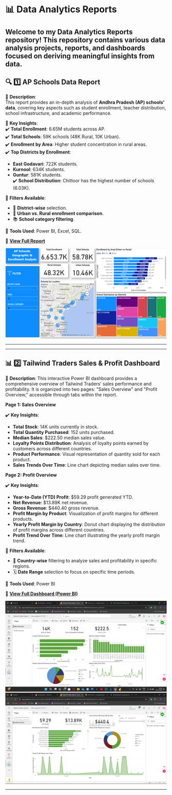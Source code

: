 # 📊 Data Analytics Reports  

Welcome to my **Data Analytics Reports** repository! This repository contains various data analysis projects, reports, and dashboards focused on deriving meaningful insights from data.  
---

## 🔍 1️⃣ AP Schools Data Report  

📌 **Description**:  
This report provides an in-depth analysis of **Andhra Pradesh (AP) schools' data**, covering key aspects such as student enrollment, teacher distribution, school infrastructure, and academic performance.  

📌 **Key Insights**:  
✔️ **Total Enrollment**: 6.65M students across AP.  
✔️ **Total Schools**: 59K schools (48K Rural, 10K Urban).  
✔️ **Enrollment by Area**: Higher student concentration in rural areas.  
✔️ **Top Districts by Enrollment**:  
   - **East Godavari**: 722K students.  
   - **Kurnool**: 634K students.  
   - **Guntur**: 581K students.  
✔️ **School Distribution**: Chittoor has the highest number of schools (6.03K).  

📌 **Filters Available**:  
- 📍 **District-wise** selection.  
- 🏫 **Urban vs. Rural enrollment comparison**.  
- 📚 **School category filtering**.  

📌 **Tools Used**: Power BI, Excel, SQL.  

📌 **[View Full Report](https://app.powerbi.com/links/IRXHsvgegi?ctid=950737a4-2947-46ce-9c53-4728f01fd598&pbi_source=linkShare)**  

![AP Schools Report Screenshot](screenshots/ap_schools_report.png)  

---

---
## 📊 2️⃣ Tailwind Traders Sales & Profit Dashboard

📌 **Description**:
This interactive Power BI dashboard provides a comprehensive overview of Tailwind Traders' sales performance and profitability. It is organized into two pages: "Sales Overview" and "Profit Overview," accessible through tabs within the report.

**Page 1: Sales Overview**

✔️ **Key Insights**:

* **Total Stock**: 14K units currently in stock.
* **Total Quantity Purchased**: 152 units purchased.
* **Median Sales**: $222.50 median sales value.
* **Loyalty Points Distribution**: Analysis of loyalty points earned by customers across different countries.
* **Product Performance**: Visual representation of quantity sold for each product.
* **Sales Trends Over Time**: Line chart depicting median sales over time.

**Page 2: Profit Overview**

✔️ **Key Insights**:

* **Year-to-Date (YTD) Profit**: $59.29 profit generated YTD.
* **Net Revenue**: $13.89K net revenue.
* **Gross Revenue**: $440.40 gross revenue.
* **Profit Margin by Product**: Visualization of profit margins for different products.
* **Yearly Profit Margin by Country**: Donut chart displaying the distribution of profit margins across different countries.
* **Profit Trend Over Time**: Line chart illustrating the yearly profit margin trend.

📌 **Filters Available**:

* 📍 **Country-wise** filtering to analyze sales and profitability in specific regions.
* 🗓️ **Date Range** selection to focus on specific time periods.

📌 **Tools Used**: Power BI

📌 **[View Full Dashboard (Power BI)](https://app.powerbi.com/links/azqHSlqm3y?ctid=950737a4-2947-46ce-9c53-4728f01fd598&pbi_source=linkShare)** 

![Tailwind Traders Dashboard Screenshot_Sales](screenshots/tailwind_traders_dashboard_sales.png) 
![Tailwind Traders Dashboard Screenshot_Profit](screenshots/tailwind_traders_dashboard_profit.png)

---
